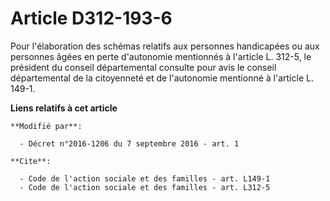 # Article D312-193-6

Pour l'élaboration des schémas relatifs aux personnes handicapées ou aux personnes âgées en perte d'autonomie mentionnés à
l'article L. 312-5, le président du conseil départemental consulte pour avis le conseil départemental de la citoyenneté et de
l'autonomie mentionné à l'article L. 149-1.

**Liens relatifs à cet article**

	**Modifié par**:

	  - Décret n°2016-1206 du 7 septembre 2016 - art. 1

	**Cite**:

	  - Code de l'action sociale et des familles - art. L149-1
	  - Code de l'action sociale et des familles - art. L312-5
